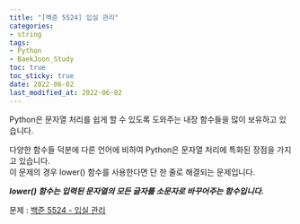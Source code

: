 ```yaml
---
title: "[백준 5524] 입실 관리"
categories: 
- string
tags:
- Python
- BaekJoon_Study
toc: true
toc_sticky: true
date: 2022-06-02
last_modified_at: 2022-06-02
---
```


Python은 문자열 처리를 쉽게 할 수 있도록 도와주는 내장 함수들을 많이 보유하고 있습니다.

다양한 함수들 덕분에 다른 언어에 비하여 Python은 문자열 처리에 특화된 장점을 가지고 있습니다.  
이 문제의 경우 lower() 함수를 사용한다면 단 한 줄로 해결되는 문제입니다.

**_lower() 함수는 입력된 문자열의 모든 글자를 소문자로 바꾸어주는 함수입니다._**

문제 : [백준 5524 - 입실 관리](https://www.acmicpc.net/problem/5524)

<script src="https://gist.github.com/Ryumaker/ae65f4e404d70d237e8863e9fd53e1d4.js"></script>


